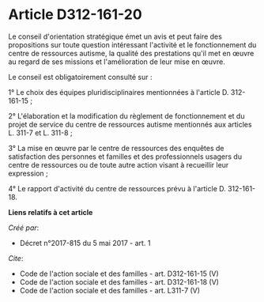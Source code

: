 # Article D312-161-20

Le conseil d'orientation stratégique émet un avis et peut faire des propositions sur toute question intéressant l'activité et
le fonctionnement du centre de ressources autisme, la qualité des prestations qu'il met en œuvre au regard de ses missions et
l'amélioration de leur mise en œuvre. 

Le conseil est obligatoirement consulté sur : 

1° Le choix des équipes pluridisciplinaires mentionnées à l'article D. 312-161-15 ; 

2° L'élaboration et la modification du règlement de fonctionnement et du projet de service du centre de ressources autisme
mentionnés aux articles L. 311-7 et L. 311-8 ; 

3° La mise en œuvre par le centre de ressources des enquêtes de satisfaction des personnes et familles et des professionnels
usagers du centre de ressources ou de toute autre action visant à recueillir leur expression ; 

4° Le rapport d'activité du centre de ressources prévu à l'article D. 312-161-18.

**Liens relatifs à cet article**

_Créé par_:

  - Décret n°2017-815 du 5 mai 2017 - art. 1

_Cite_:

  - Code de l'action sociale et des familles - art. D312-161-15 (V)
  - Code de l'action sociale et des familles - art. D312-161-18 (V)
  - Code de l'action sociale et des familles - art. L311-7 (V)
